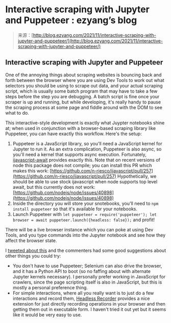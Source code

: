 <!--yml
category: 未分类
date: 2024-07-01 18:16:57
-->

# Interactive scraping with Jupyter and Puppeteer : ezyang’s blog

> 来源：[http://blog.ezyang.com/2021/11/interactive-scraping-with-jupyter-and-puppeteer/](http://blog.ezyang.com/2021/11/interactive-scraping-with-jupyter-and-puppeteer/)

## Interactive scraping with Jupyter and Puppeteer

One of the annoying things about scraping websites is bouncing back and forth between the browser where you are using Dev Tools to work out what selectors you should be using to scrape out data, and your actual scraping script, which is usually some batch program that may have to take a few steps before the step you are debugging. A batch script is fine once your scraper is up and running, but while developing, it's really handy to pause the scraping process at some page and fiddle around with the DOM to see what to do.

This interactive-style development is exactly what Juypter notebooks shine at; when used in conjunction with a browser-based scraping library like Puppeteer, you can have exactly this workflow. Here's the setup:

1.  Puppeteer is a JavaScript library, so you'll need a JavaScript kernel for Jupyter to run it. As an extra complication, Puppeteer is also async, so you'll need a kernel that supports async execution. Fortunately, [ijavascript-await](https://www.npmjs.com/package/ijavascript-await) provides exactly this. Note that on recent versions of node this package does not compile; you can install this PR which makes this work: [https://github.com/n-riesco/ijavascript/pull/257](https://github.com/n-riesco/ijavascript/pull/257) Hypothetically, we should be able to use stock ijavascript when node supports top level await, but this currently does not work: [https://github.com/nodejs/node/issues/40898](https://github.com/nodejs/node/issues/40898)
2.  Inside the directory you will store your snotebooks, you'll need to `npm install puppeteer` so that it's available for your notebooks.
3.  Launch Puppeteer with `let puppeteer = require('puppeteer'); let browser = await puppeteer.launch({headless: false});` and profit!

There will be a live browser instance which you can poke at using Dev Tools, and you type commands into the Jupyter notebook and see how they affect the browser state.

I [tweeted about this](https://twitter.com/ezyang/status/1462199995923378179) and the commenters had some good suggestions about other things you could try:

*   You don't have to use Puppeteer; Selenium can also drive the browser, and it has a Python API to boot (so no faffing about with alternate Jupyter kernels necessary). I personally prefer working in JavaScript for crawlers, since the page scripting itself is also in JavaScript, but this is mostly a personal preference thing.
*   For simple interactions, where all you really want is to just do a few interactions and record them, [Headless Recorder](https://github.com/checkly/headless-recorder) provides a nice extension for just directly recording operations in your browser and then getting them out in executable form. I haven't tried it out yet but it seems like it would be very easy to use.